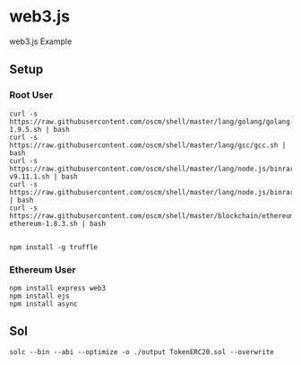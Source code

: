 # web3.js
web3.js Example

## Setup

### Root User

    curl -s https://raw.githubusercontent.com/oscm/shell/master/lang/golang/golang-1.9.5.sh | bash
    curl -s https://raw.githubusercontent.com/oscm/shell/master/lang/gcc/gcc.sh | bash
    curl -s https://raw.githubusercontent.com/oscm/shell/master/lang/node.js/binrary/node-v9.11.1.sh | bash
	curl -s https://raw.githubusercontent.com/oscm/shell/master/lang/node.js/binrary/profile.d.sh | bash
    curl -s https://raw.githubusercontent.com/oscm/shell/master/blockchain/ethereum/centos/go-ethereum-1.8.3.sh | bash


    npm install -g truffle

### Ethereum User

    npm install express web3
    npm install ejs
    npm install async

## Sol

    solc --bin --abi --optimize -o ./output TokenERC20.sol --overwrite 